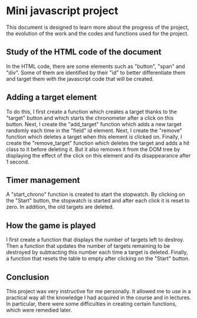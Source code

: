 # Mini javascript project

This document is designed to learn more about the progress of the project, the evolution of the work and the codes and functions used for the project.

## Study of the HTML code of the document

In the HTML code, there are some elements such as "button", "span" and "div". Some of them are identified by their "id" to better differentiate them and target them with the javascript code that will be created.

## Adding a target element

To do this, I first create a function which creates a target thanks to the "target" button and which starts the chronometer after a click on this button. Next, I create the "add_target" function which adds a new target randomly each time in the "field" id element. Next, I create the "remove" function which deletes a target when this element is clicked on. Finally, I create the "remove_target" function which deletes the target and adds a hit class to it before deleting it. But it also removes it from the DOM tree by displaying the effect of the click on this element and its disappearance after 1 second.

## Timer management

A "start_chrono" function is created to start the stopwatch. By clicking on the "Start" button, the stopwatch is started and after each click it is reset to zero. In addition, the old targets are deleted.

## How the game is played

I first create a function that displays the number of targets left to destroy. Then a function that updates the number of targets remaining to be destroyed by subtracting this number each time a target is deleted. Finally, a function that resets the table to empty after clicking on the "Start" button.

## Conclusion

This project was very instructive for me personally. It allowed me to use in a practical way all the knowledge I had acquired in the course and in lectures. In particular, there were some difficulties in creating certain functions, which were remedied later.
